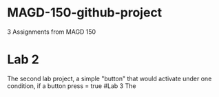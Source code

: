 # MAGD-150-github-project
3 Assignments from MAGD 150
# Lab 2
The second lab project, a simple "button" that would activate under one condition, if a button press = true
#Lab 3
The 
